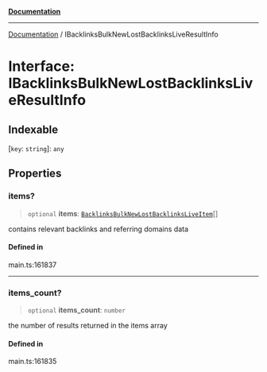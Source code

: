 [**Documentation**](../README.md)

***

[Documentation](../README.md) / IBacklinksBulkNewLostBacklinksLiveResultInfo

# Interface: IBacklinksBulkNewLostBacklinksLiveResultInfo

## Indexable

 \[`key`: `string`\]: `any`

## Properties

### items?

> `optional` **items**: [`BacklinksBulkNewLostBacklinksLiveItem`](../classes/BacklinksBulkNewLostBacklinksLiveItem.md)[]

contains relevant backlinks and referring domains data

#### Defined in

main.ts:161837

***

### items\_count?

> `optional` **items\_count**: `number`

the number of results returned in the items array

#### Defined in

main.ts:161835
